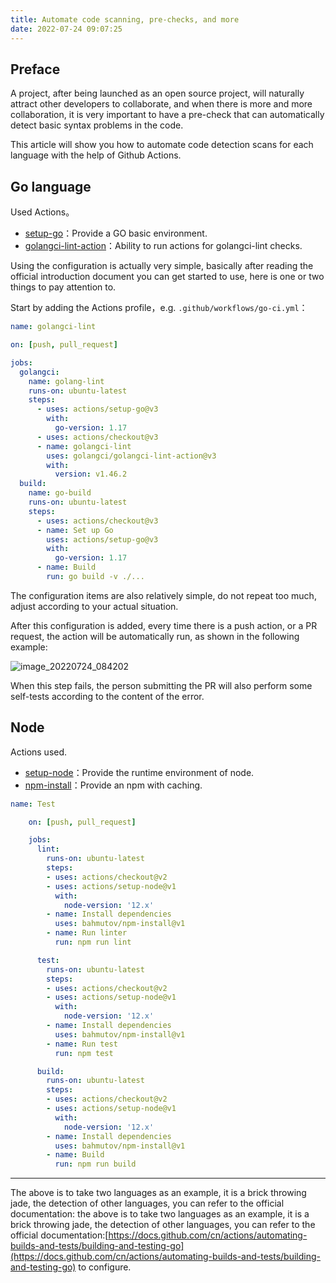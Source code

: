 ```yaml
---
title: Automate code scanning, pre-checks, and more
date: 2022-07-24 09:07:25
---
```


## Preface

A project, after being launched as an open source project, will naturally attract other developers to collaborate, and when there is more and more collaboration, it is very important to have a pre-check that can automatically detect basic syntax problems in the code.

This article will show you how to automate code detection scans for each language with the help of Github Actions.

## Go language

Used Actions。

- [setup-go](https://github.com/actions/setup-go)：Provide a GO basic environment.
- [golangci-lint-action](https://github.com/golangci/golangci-lint-action)：Ability to run actions for golangci-lint checks.

Using the configuration is actually very simple, basically after reading the official introduction document you can get started to use, here is one or two things to pay attention to.

Start by adding the Actions profile，e.g. `.github/workflows/go-ci.yml`：

```yaml
name: golangci-lint

on: [push, pull_request]

jobs:
  golangci:
    name: golang-lint
    runs-on: ubuntu-latest
    steps:
      - uses: actions/setup-go@v3
        with:
          go-version: 1.17
      - uses: actions/checkout@v3
      - name: golangci-lint
        uses: golangci/golangci-lint-action@v3
        with:
          version: v1.46.2
  build:
    name: go-build
    runs-on: ubuntu-latest
    steps:
      - uses: actions/checkout@v3
      - name: Set up Go
        uses: actions/setup-go@v3
        with:
          go-version: 1.17
      - name: Build
        run: go build -v ./...
```

The configuration items are also relatively simple, do not repeat too much, adjust according to your actual situation.

After this configuration is added, every time there is a push action, or a PR request, the action will be automatically run, as shown in the following example:

![image_20220724_084202](https://cdn.jsdelivr.net/gh/eryajf/tu/img/image_20220724_084202.png)

When this step fails, the person submitting the PR will also perform some self-tests according to the content of the error.

## Node

Actions used.

- [setup-node](https://github.com/actions/setup-node)：Provide the runtime environment of node.
- [npm-install](https://github.com/bahmutov/npm-install)：Provide an npm with caching.

```yaml
name: Test

	on: [push, pull_request]

	jobs:
	  lint:
	    runs-on: ubuntu-latest
	    steps:
	    - uses: actions/checkout@v2
	    - uses: actions/setup-node@v1
	      with:
	        node-version: '12.x'
	    - name: Install dependencies
	      uses: bahmutov/npm-install@v1
	    - name: Run linter
	      run: npm run lint

	  test:
	    runs-on: ubuntu-latest
	    steps:
	    - uses: actions/checkout@v2
	    - uses: actions/setup-node@v1
	      with:
	        node-version: '12.x'
	    - name: Install dependencies
	      uses: bahmutov/npm-install@v1
	    - name: Run test
	      run: npm test

	  build:
	    runs-on: ubuntu-latest
	    steps:
	    - uses: actions/checkout@v2
	    - uses: actions/setup-node@v1
	      with:
	        node-version: '12.x'
	    - name: Install dependencies
	      uses: bahmutov/npm-install@v1
	    - name: Build
	      run: npm run build
```

---

The above is to take two languages as an example, it is a brick throwing jade, the detection of other languages, you can refer to the official documentation: the above is to take two languages as an example, it is a brick throwing jade, the detection of other languages, you can refer to the official documentation:[https://docs.github.com/cn/actions/automating-builds-and-tests/building-and-testing-go](https://docs.github.com/cn/actions/automating-builds-and-tests/building-and-testing-go) to configure.
